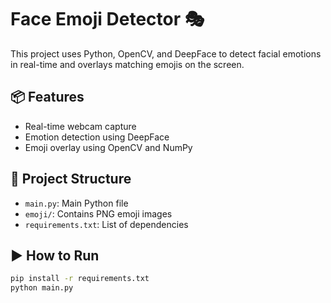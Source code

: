 # Face Emoji Detector 🎭

This project uses Python, OpenCV, and DeepFace to detect facial emotions in real-time and overlays matching emojis on the screen.

## 📦 Features
- Real-time webcam capture
- Emotion detection using DeepFace
- Emoji overlay using OpenCV and NumPy

## 📁 Project Structure
- `main.py`: Main Python file
- `emoji/`: Contains PNG emoji images
- `requirements.txt`: List of dependencies

## ▶️ How to Run
```bash
pip install -r requirements.txt
python main.py
